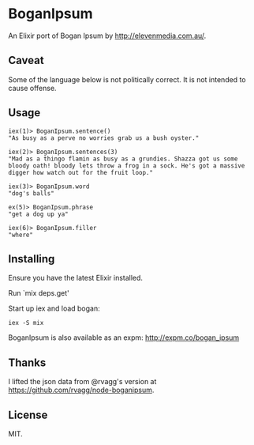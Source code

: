 # BoganIpsum

An Elixir port of Bogan Ipsum by http://elevenmedia.com.au/.

## Caveat

Some of the language below is not politically correct. It is not intended to cause offense.

## Usage

```
iex(1)> BoganIpsum.sentence()
"As busy as a perve no worries grab us a bush oyster."

iex(2)> BoganIpsum.sentences(3)
"Mad as a thingo flamin as busy as a grundies. Shazza got us some bloody oath! bloody lets throw a frog in a sock. He's got a massive digger how watch out for the fruit loop."

iex(3)> BoganIpsum.word
"dog's balls"

ex(5)> BoganIpsum.phrase
"get a dog up ya"

iex(6)> BoganIpsum.filler
"where"
```

## Installing

Ensure you have the latest Elixir installed.

Run `mix deps.get'

Start up iex and load bogan:

```
iex -S mix
```

BoganIpsum is also available as an expm: http://expm.co/bogan_ipsum

## Thanks

I lifted the json data from @rvagg's version at https://github.com/rvagg/node-boganipsum.

## License

MIT.
